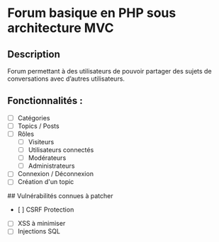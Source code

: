 # Forum basique en PHP sous architecture MVC

## Description

Forum permettant à des utilisateurs de pouvoir partager des sujets de conversations avec d’autres utilisateurs.

## Fonctionnalités :

- [ ] Catégories
- [ ] Topics / Posts
- [ ] Rôles
    - [ ] Visiteurs
    - [ ] Utilisateurs connectés
    - [ ] Modérateurs
    - [ ] Administrateurs
- [ ] Connexion / Déconnexion
- [ ] Création d'un topic

## Vulnérabilités connues à patcher

- [ ] CSRF Protection
- [ ] XSS à minimiser
- [ ] Injections SQL
